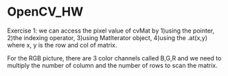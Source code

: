 # OpenCV_HW
Exercise 1:
we can access the pixel value of cvMat by 1)using the pointer, 2)the indexing operator, 3)using Matlterator object, 4)using the .at(x,y) where x, y is the row and col of matrix. 

For the RGB picture, there are 3 color channels called B,G,R and we need to multiply the number of column and the number of rows to scan the matrix.
